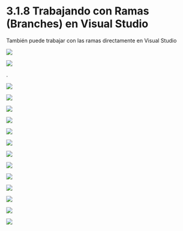 # 3.1.8 Trabajando con Ramas \(Branches\) en Visual Studio

También puede trabajar con las ramas directamente en Visual Studio

![](../../../.gitbook/assets/imagen%20%2818%29.png)

![](../../../.gitbook/assets/imagen%20%2830%29.png)

.

![](../../../.gitbook/assets/imagen%20%2828%29.png)

![](../../../.gitbook/assets/imagen%20%2820%29.png)

![](../../../.gitbook/assets/imagen%20%2829%29.png)

![](../../../.gitbook/assets/imagen%20%2833%29.png)

![](../../../.gitbook/assets/imagen%20%2835%29.png)

![](../../../.gitbook/assets/imagen%20%2834%29.png)

![](../../../.gitbook/assets/imagen%20%2825%29.png)

![](../../../.gitbook/assets/imagen%20%2826%29.png)

![](../../../.gitbook/assets/imagen%20%2819%29.png)

![](../../../.gitbook/assets/imagen%20%2821%29.png)

![](../../../.gitbook/assets/imagen%20%2840%29.png)

![](../../../.gitbook/assets/imagen%20%2839%29.png)

![](../../../.gitbook/assets/imagen%20%2838%29.png)



